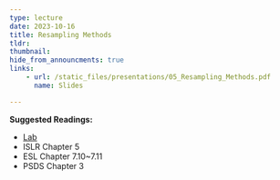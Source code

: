 ```yaml
---
type: lecture
date: 2023-10-16
title: Resampling Methods
tldr: 
thumbnail: 
hide_from_announcments: true
links: 
    - url: /static_files/presentations/05_Resampling_Methods.pdf
      name: Slides

---
```

**Suggested Readings:**
- [Lab](https://github.com/phonchi/ISLP_labs/blob/main/Ch05-resample-lab.ipynb)
- ISLR Chapter 5
- ESL Chapter 7.10~7.11
- PSDS Chapter 3


